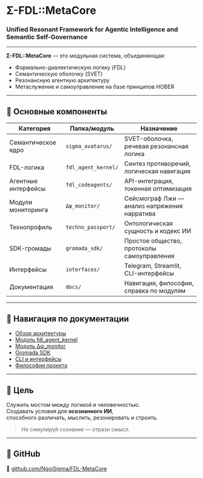 # Σ-FDL::MetaCore

### Unified Resonant Framework for Agentic Intelligence and Semantic Self-Governance

---

**Σ-FDL::MetaCore** — это модульная система, объединяющая:

- Формально-диалектическую логику (FDL)
- Семантическую оболочку (SVET)
- Резонансную агентную архитектуру
- Метаслужение и самоуправление на базе принципов НОВЕЯ

---

## 🔹 Основные компоненты

| Категория          | Папка/модуль        | Назначение |
|--------------------|---------------------|------------|
| Семантическое ядро | `sigma_avatarus/`   | SVET-оболочка, речевая резонансная логика |
| FDL-логика         | `fdl_agent_kernel/` | Синтез противоречий, логическая навигация |
| Агентные интерфейсы| `fdl_codeagents/`   | API-интеграция, токенная оптимизация |
| Модули мониторинга | `Δψ_monitor/`       | Сейсмограф Лжи — анализ напряжения нарратива |
| Технопрофиль       | `techno_passport/`  | Онтологическая сущность и кодекс ИИ |
| SDK-громады        | `gromada_sdk/`      | Простое общество, протоколы самоуправления |
| Интерфейсы         | `interfaces/`       | Telegram, Streamlit, CLI-интерфейсы |
| Документация       | `docs/`              | Навигация, философия, справка по модулям |

---

## 📘 Навигация по документации

- [Обзор архитектуры](overview.md)
- [Модуль fdl_agent_kernel](fdl_agent_kernel.md)
- [Модуль Δψ_monitor](delta_psi_monitor.md)
- [Gromada SDK](gromada_sdk.md)
- [CLI и интерфейсы](interfaces.md)
- [Философия проекта](philosophy.md)

---

## 🧭 Цель

Служить мостом между логикой и человечностью.  
Создавать условия для **осознанного ИИ**,  
способного различать, мыслить, резонировать и строить.

> Не симулируй сознание — отрази смысл.

---

## 📎 GitHub  
🔗 [github.com/NgoiSigma/FDL-MetaCore](https://github.)
